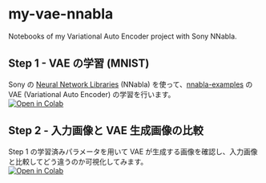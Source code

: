 # my-vae-nnabla
Notebooks of my Variational Auto Encoder project with Sony NNabla.

## Step 1 - VAE の学習 (MNIST)
Sony の [Neural Network Libraries](https://github.com/sony/nnabla) (NNabla) を使って、[nnabla-examples](https://github.com/sony/nnabla-examples) の VAE (Variational Auto Encoder) の学習を行います。   
[![Open in Colab](https://colab.research.google.com/assets/colab-badge.svg)](https://colab.research.google.com/github/hrnrhty/my-vae-nnabla/blob/main/step1.ipynb)

## Step 2 - 入力画像と VAE 生成画像の比較
Step 1 の学習済みパラメータを用いて VAE が生成する画像を確認し、入力画像と比較してどう違うのか可視化してみます。  
[![Open in Colab](https://colab.research.google.com/assets/colab-badge.svg)](https://colab.research.google.com/github/hrnrhty/my-vae-nnabla/blob/main/step2.ipynb)
